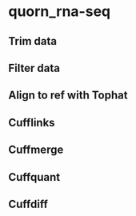 # quorn_rna-seq

## Trim data

## Filter data

## Align to ref with Tophat

## Cufflinks

## Cuffmerge

## Cuffquant

## Cuffdiff
